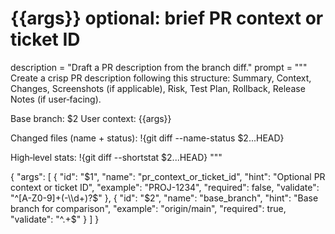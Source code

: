 # {{args}} optional: brief PR context or ticket ID
description = "Draft a PR description from the branch diff."
prompt = """
Create a crisp PR description following this structure: Summary, Context, Changes, Screenshots (if applicable), Risk, Test Plan, Rollback, Release Notes (if user‑facing).


Base branch: $2
User context: {{args}}


Changed files (name + status):
!{git diff --name-status $2...HEAD}


High‑level stats:
!{git diff --shortstat $2...HEAD}
"""

{
  "args": [
    {
      "id": "$1",
      "name": "pr_context_or_ticket_id",
      "hint": "Optional PR context or ticket ID",
      "example": "PROJ-1234",
      "required": false,
      "validate": "^[A-Z0-9]+(-\\d+)?$"
    },
    {
      "id": "$2",
      "name": "base_branch",
      "hint": "Base branch for comparison",
      "example": "origin/main",
      "required": true,
      "validate": "^.+$"
    }
  ]
}
